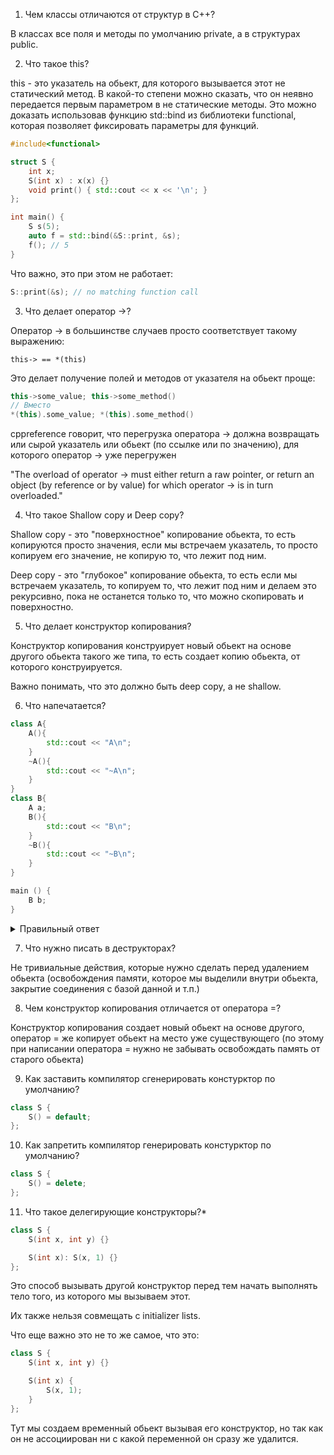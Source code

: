 1. Чем классы отличаются от структур в C++?

В классах все поля и методы по умолчанию private, а в структурах public. 

2. Что такое this?

this - это указатель на обьект, для которого вызывается этот не статический метод. 
В какой-то степени можно сказать, что он неявно передается первым параметром в не статические методы.
Это можно доказать использовав функцию std::bind из библиотеки functional, которая позволяет фиксировать параметры для функций.

```cpp
#include<functional>

struct S {
    int x;
    S(int x) : x(x) {}
    void print() { std::cout << x << '\n'; }
};

int main() {
    S s(5);
    auto f = std::bind(&S::print, &s);
    f(); // 5
}
```

Что важно, это при этом не работает:
```cpp
S::print(&s); // no matching function call
```

3. Что делает оператор ->?

Оператор -> в большинстве случаев просто соответствует такому выражению: 

```this-> == *(this)```

Это делает получение полей и методов от указателя на обьект проще:

```cpp
this->some_value; this->some_method()
// Вместо 
*(this).some_value; *(this).some_method()

```

cppreference говорит, что перегрузка оператора -> должна возвращать или сырой указатель или обьект (по ссылке или по значению), для которого оператор -> уже перегружен

"The overload of operator -> must either return a raw pointer, or return an object (by reference or by value) for which operator -> is in turn overloaded."

4. Что такое Shallow copy и Deep copy?

Shallow copy - это "поверхностное" копирование обьекта, то есть копируются просто значения, если мы встречаем указатель, то просто копируем его значение, не копирую то, что лежит под ним.

Deep copy - это "глубокое" копирование обьекта, то есть если мы встречаем указатель, то копируем то, что лежит под ним и делаем это рекурсивно, пока не останется только то, что можно скопировать и поверхностно. 

5. Что делает конструктор копирования?

Конструктор копирования конструирует новый обьект на основе другого обьекта такого же типа, то есть создает копию обьекта, от которого конструируется. 

Важно понимать, что это должно быть deep copy, а не shallow. 

6. Что напечатается?

```cpp
class A{
    A(){
        std::cout << "A\n";
    }
    ~A(){
        std::cout << "~A\n";
    }
}
class B{
    A a;
    B(){
        std::cout << "B\n";
    }
    ~B(){
        std::cout << "~B\n";
    }
}

main () {
    B b;
}
```

<details>
  <summary>Правильный ответ</summary>

    Ничего не распечатается) 

    Код не скомпилируется, так как main почему-то не имеет возращаемого значения, а должен иметь int.
    К тому же конструктуры и деструктуры A и B приватные, поэтому как создать обьект A внутри B, так и создать обьект B в main не получится. 
    А еще после обьявления классов за последней фигурной скобкой должна идти ;

    Но если опустить все эти детали, которые вероятно являются опечатками и считать, что А и B это структуры или же их конструктуры и деструкторы являются публичными, то ответ такой: 

    A 
    B 
    ~B
    ~A 

    Сначала вызываются конструктуры внутренних обьектов, так как в момент вызова конструктора все поля класса (структуры) уже должны быть проинициализированы 

    Деструкторы же всегда вызываются в обратном порядке конструкторам. 
</details>

7. Что нужно писать в деструкторах?

Не тривиальные действия, которые нужно сделать перед удалением обьекта (освобождения памяти, которое мы выделили внутри обьекта, закрытие соединения с базой данной и т.п.)

8. Чем конструктор копирования отличается от оператора =?

Конструктор копирования создает новый обьект на основе другого, оператор = же копирует обьект на место уже существующего (по этому при написании оператора = нужно не забывать освобождать память от старого обьекта)

9. Как заставить компилятор сгенерировать констурктор по умолчанию?

```cpp
class S {
    S() = default;
};
```

10. Как запретить компилятор генерировать констурктор по умолчанию?

```cpp
class S {
    S() = delete;
};
```

11. Что такое делегирующие конструкторы?*

```cpp
class S {
    S(int x, int y) {}

    S(int x): S(x, 1) {} 
};
```

Это способ вызывать другой конструктор перед тем начать выполнять тело того, из которого мы вызываем этот.

Их также нельзя совмещать с initializer lists. 

Что еще важно это не то же самое, что это: 

```cpp
class S {
    S(int x, int y) {}

    S(int x) {
        S(x, 1);
    } 
};
```

Тут мы создаем временный обьект вызывая его конструктор, но так как он не ассоциирован ни с какой переменной он сразу же удалится. 

